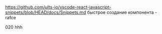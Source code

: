 https://github.com/ults-io/vscode-react-javascript-snippets/blob/HEAD/docs/Snippets.md
быстрое создание компонента - rafce

020
hhh

